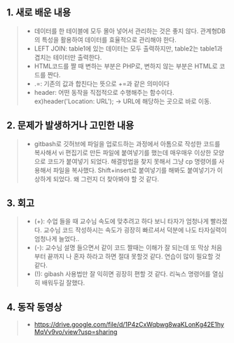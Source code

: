 ## 1. 새로 배운 내용
> * 데이터를 한 테이블에 모두 몰아 넣어서 관리하는 것은 좋지 않다. 관계형DB의 특성을 활용하여 데이터를 효율적으로 관리해야 한다. 
> * LEFT JOIN: table1에 있는 데이터는 모두 출력하지만, table2는 table1과 겹치는 테이터만 출력한다.
> * HTML코드를 짤 때 변하는 부분은 PHP로, 변하지 않는 부분은 HTML로 코드를 짠다.
> * .=: 기존의 값과 합친다는 뜻으로 +=과 같은 의미이다
> * header: 어떤 동작을 직접적으로 수행해주는 함수이다. ex)header('Location: URL'); -> URL에 해당하는 곳으로 바로 이동.

## 2. 문제가 발생하거나 고민한 내용
> * gitbash로 깃허브에 파일을 업로드하는 과정에서 아톰으로 작성한 코드를 복사해서 vi 편집기로 만든 파일에 붙여넣기를 했는데 매우매우 이상한 모양으로 코드가 붙여넣기 되었다. 해결방법을 찾지 못해서
그냥 cp 명령어를 사용해서 파일을 복사했다. Shift+insert로 붙여넣기를 해봐도 붙여넣기가 이상하게 되었다. 왜 그런지 더 찾아봐야 할 것 같다.

## 3. 회고
> * (+): 수업 들을 때 교수님 속도에 맞추려고 하다 보니 타자가 엄청나게 빨라졌다. 교수님 코드 작성하시는 속도가 굉장히 빠르셔서 덕분에 나도 타자실력이 엄청나게 늘었다..
> * (-): 교수님 설명 들으면서 같이 코드 짤때는 이해가 잘 되는데 또 막상 처음부터 끝까지 나 혼자 하라고 하면 절대 못할것 같다. 연습이 많이 필요할 것 같다. 
> * (!): gibash 사용법만 잘 익히면 굉장히 편할 것 같다. 리눅스 명령어를 열심히 배워두길 잘했다.

## 4. 동작 동영상
> * <https://drive.google.com/file/d/1P4zCxWqbwg8waKLonKg42E1hyMqVv9vo/view?usp=sharing>
